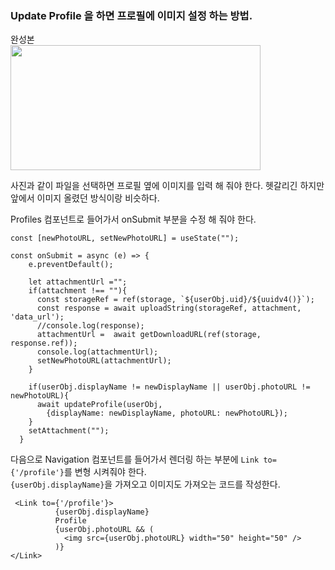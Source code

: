 ### Update Profile 을 하면 프로필에 이미지 설정 하는 방법.  

완성본  
<img src="https://user-images.githubusercontent.com/97012561/198239969-07bbdfdc-54ff-4997-bd90-6523ce67451e.png" width="400" height="200">

사진과 같이 파일을 선택하면 프로필 옆에 이미지를 입력 해 줘야 한다. 헷갈리긴 하지만 앞에서 이미지 올렸던 방식이랑 비슷하다.  


Profiles 컴포넌트로 들어가서 onSubmit 부분을 수정 해 줘야 한다.   

`const [newPhotoURL, setNewPhotoURL] = useState("");`
```
const onSubmit = async (e) => {
    e.preventDefault();
    
    let attachmentUrl ="";
    if(attachment !== ""){
      const storageRef = ref(storage, `${userObj.uid}/${uuidv4()}`);
      const response = await uploadString(storageRef, attachment, 'data_url');
      //console.log(response);
      attachmentUrl =  await getDownloadURL(ref(storage, response.ref));
      console.log(attachmentUrl);
      setNewPhotoURL(attachmentUrl);
    }

    if(userObj.displayName != newDisplayName || userObj.photoURL != newPhotoURL){
      await updateProfile(userObj, 
        {displayName: newDisplayName, photoURL: newPhotoURL});
    }
    setAttachment("");
  }
```


다음으로 Navigation 컴포넌트를 들어가서 렌더링 하는 부분에 `Link to={'/profile'}`를 변형 시켜줘야 한다.  
`{userObj.displayName}`을 가져오고 이미지도 가져오는 코드를 작성한다.  

```
 <Link to={'/profile'}>
          {userObj.displayName} 
          Profile
          {userObj.photoURL && (
            <img src={userObj.photoURL} width="50" height="50" />
          )}
</Link> 
```

